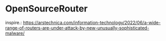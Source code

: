 # OpenSourceRouter
inspire.: https://arstechnica.com/information-technology/2022/06/a-wide-range-of-routers-are-under-attack-by-new-unusually-sophisticated-malware/
